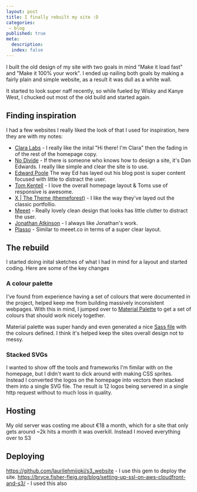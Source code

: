 ```yaml
---
layout: post
title: I finally rebuilt my site :D
categories:
 – blog
published: true
meta:
  description: 
  index: false
---
```


I built the old design of my site with two goals in mind "Make it load fast" and "Make it 100% your work". I ended up nailing both goals by making a fairly plain and simple website, as a result it was dull as a white wall.

It started to look super naff recently, so while fueled by Wisky and Kanye West, I chucked out most of the old build and started again.

## Finding inspiration

I had a few websites I really liked the look of that I used for inspiration, here they are with my notes:

* [Clara Labs](https://claralabs.com) - I really like the inital "Hi there! I'm Clara" then the fading in of the rest of the homepage copy. 
* [No Divide](http://nodivide.us/) - If there is someone who knows how to design a site, it's Dan Edwards. I really like simple and clear the site is to use. 
* [Edward Poole](http://edpoole.me/articles/pubhack2/) The way Ed has layed out his blog post is super content focused with little to distract the user. 
* [Tom Kentell](http://tomkentell.me/) - I love the overall homepage layout & Toms use of responsive is awesome.
* [X | The Theme (themeforest)](http://themeforest.net/item/x-the-theme/full_screen_preview/5871901) - I like the way they've layed out the classic portfollio.
* [Meeet](http://meeet.co/) - Really lovely clean design that looks has little clutter to distract the user.
* [Jonathan Atkinson](http://themeforest.net/user/jonathan01/portfolio) - I always like Jonathan's work.
* [Plasso](https://plasso.co/) - Similar to meeet.co in terms of a super clear layout.

## The rebuild

I started doing inital sketches of what I had in mind for a layout and started coding. Here are some of the key changes 

### A colour palette

I've found from experience having a set of colours that were documented in the project, helped keep me from building massively inconsistent webpages. With this in mind, I jumped over to [Material Palette](http://www.materialpalette.com/) to get a set of colours that should work nicely together. 

Material palette was super handy and even generated a nice [Sass file](https://github.com/MikeRogers0/MikeRogersIO/blob/2015-epic/css/layout/_palette.scss) with the colours defined. I think it's helped keep the sites overall design not to messy.

### Stacked SVGs

I wanted to show off the tools and frameworks I'm fimilar with on the homepage, but I didn't want to dick around with making CSS sprites. Instead I converted the logos on the homepage into vectors then stacked them into a single SVG file. The result is 12 logos being servered in a single http request without to much loss in quality.

## Hosting

My old server was costing me about €18 a month, which for a site that only gets around ~2k hits a month it was overkill. Instead I moved everything over to S3

## Deploying

https://github.com/laurilehmijoki/s3_website - I use this gem to deploy the site.
https://bryce.fisher-fleig.org/blog/setting-up-ssl-on-aws-cloudfront-and-s3/ - I used this also
